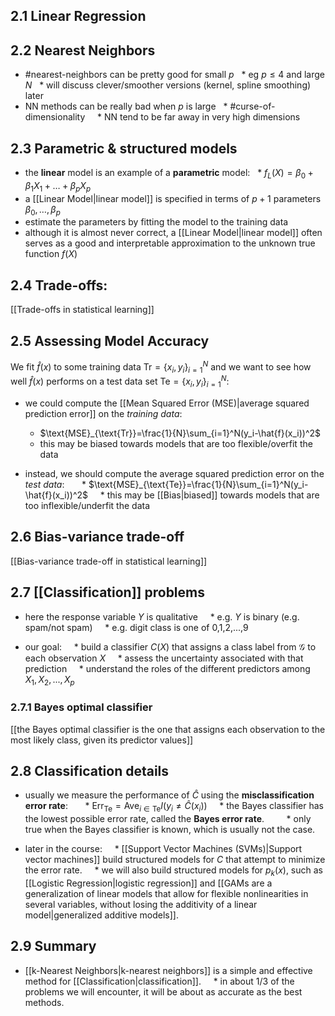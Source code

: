 ## 2.1 Linear Regression

## 2.2 Nearest Neighbors
* #nearest-neighbors can be pretty good for small $p$
  * eg $p \le 4$ and large $N$
  * will discuss clever/smoother versions (kernel, spline smoothing) later
* NN methods can be really bad when $p$ is large
  * #curse-of-dimensionality
    * NN tend to be far away in very high dimensions

## 2.3 Parametric & structured models
* the **linear** model is an example of a **parametric** model:
  * $f_L(X) = \beta_0 + \beta_1 X_1 + \dots + \beta_p X_p$
* a [[Linear Model|linear model]] is specified in terms of $p+1$ parameters $\beta_0, \dots, \beta_p$
* estimate the parameters by fitting the model to the training data
* although it is almost never correct, a [[Linear Model|linear model]] often serves as a good and interpretable approximation to the unknown true function $f(X)$

## 2.4 Trade-offs:
[[Trade-offs in statistical learning]]

## 2.5 Assessing Model Accuracy

We fit $\hat{f}(x)$ to some training data $\text{Tr}=\{ x_i, y_i\}_{i=1}^N$ and we want to see how well $\hat{f}(x)$ performs on a test data set $\text{Te}=\{ x_i, y_i\}_{i=1}^N$:  

* we could compute the [[Mean Squared Error (MSE)|average squared prediction error]] on the *training data*:  
	* $\text{MSE}_{\text{Tr}}=\frac{1}{N}\sum_{i=1}^N(y_i-\hat{f}(x_i))^2$
	- this may be biased towards models that are too flexible/overfit the data  

* instead, we should compute the average squared prediction error on the *test data*:  
    * $\text{MSE}_{\text{Te}}=\frac{1}{N}\sum_{i=1}^N(y_i-\hat{f}(x_i))^2$
    * this may be [[Bias|biased]] towards models that are too inflexible/underfit the data

## 2.6 Bias-variance trade-off

[[Bias-variance trade-off in statistical learning]]

## 2.7 [[Classification]] problems

* here the response variable $Y$ is qualitative
    * e.g. $Y$ is binary (e.g. spam/not spam)
    * e.g. digit class is one of 0,1,2,...,9

* our goal:
    * build a classifier $C(X)$ that assigns a class label from $\mathcal{G}$ to each observation $X$
    * assess the uncertainty associated with that prediction
    * understand the roles of the different predictors among $X_1, X_2, ..., X_p$

### 2.7.1 Bayes optimal classifier
[[the Bayes optimal classifier is the one that assigns each observation to the most likely class, given its predictor values]]

## 2.8 Classification details
* usually we measure the performance of $\hat{C}$ using the **misclassification error rate**:  
    * $\text{Err}_{\text{Te}} = \text{Ave}_{i\in \text{Te}} I(y_i \neq \hat{C}(x_i))$
    * the Bayes classifier has the lowest possible error rate, called the **Bayes error rate**.
        * only true when the Bayes classifier is known, which is usually not the case.

* later in the course:
    * [[Support Vector Machines (SVMs)|Support vector machines]] build structured models for $C$ that attempt to minimize the error rate.
    * we will also build structured models for $p_k(x)$, such as [[Logistic Regression|logistic regression]] and [[GAMs are a generalization of linear models that allow for flexible nonlinearities in several variables, without losing the additivity of a linear model|generalized additive models]].

## 2.9 Summary
* [[k-Nearest Neighbors|k-nearest neighbors]] is a simple and effective method for [[Classification|classification]].
    * in about 1/3 of the problems we will encounter, it will be about as accurate as the best methods.

